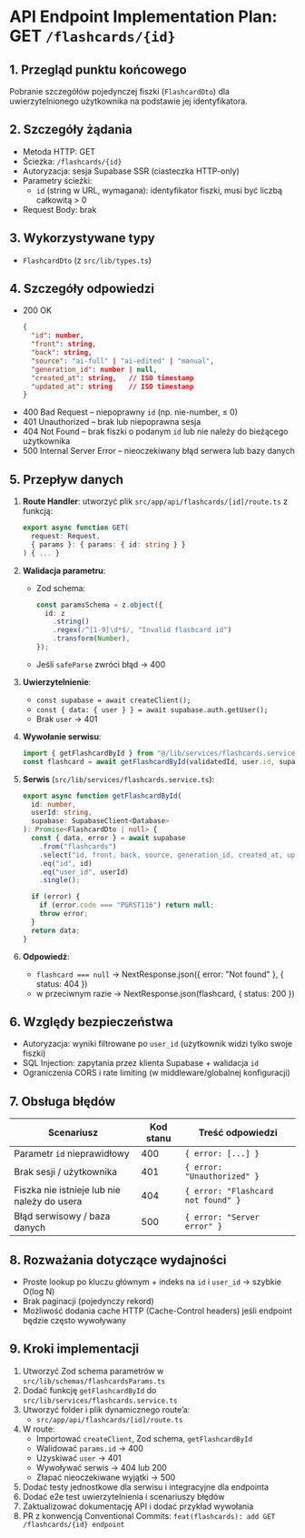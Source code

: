 # API Endpoint Implementation Plan: GET `/flashcards/{id}`

## 1. Przegląd punktu końcowego

Pobranie szczegółów pojedynczej fiszki (`FlashcardDto`) dla uwierzytelnionego użytkownika na podstawie jej identyfikatora.

## 2. Szczegóły żądania

- Metoda HTTP: GET
- Ścieżka: `/flashcards/{id}`
- Autoryzacja: sesja Supabase SSR (ciasteczka HTTP-only)
- Parametry ścieżki:
  - `id` (string w URL, wymagana): identyfikator fiszki, musi być liczbą całkowitą > 0
- Request Body: brak

## 3. Wykorzystywane typy

- `FlashcardDto` (z `src/lib/types.ts`)

## 4. Szczegóły odpowiedzi

- 200 OK
  ```json
  {
    "id": number,
    "front": string,
    "back": string,
    "source": "ai-full" | "ai-edited" | "manual",
    "generation_id": number | null,
    "created_at": string,   // ISO timestamp
    "updated_at": string    // ISO timestamp
  }
  ```
- 400 Bad Request – niepoprawny `id` (np. nie-number, ≤ 0)
- 401 Unauthorized – brak lub niepoprawna sesja
- 404 Not Found – brak fiszki o podanym `id` lub nie należy do bieżącego użytkownika
- 500 Internal Server Error – nieoczekiwany błąd serwera lub bazy danych

## 5. Przepływ danych

1. **Route Handler**: utworzyć plik `src/app/api/flashcards/[id]/route.ts` z funkcją:
   ```ts
   export async function GET(
     request: Request,
     { params }: { params: { id: string } }
   ) { ... }
   ```
2. **Walidacja parametru**:
   - Zod schema:
     ```ts
     const paramsSchema = z.object({
       id: z
         .string()
         .regex(/^[1-9]\d*$/, "Invalid flashcard id")
         .transform(Number),
     });
     ```
   - Jeśli `safeParse` zwróci błąd → 400
3. **Uwierzytelnienie**:
   - `const supabase = await createClient();`
   - `const { data: { user } } = await supabase.auth.getUser();`
   - Brak `user` → 401
4. **Wywołanie serwisu**:
   ```ts
   import { getFlashcardById } from "@/lib/services/flashcards.service";
   const flashcard = await getFlashcardById(validatedId, user.id, supabase);
   ```
5. **Serwis** (`src/lib/services/flashcards.service.ts`):

   ```ts
   export async function getFlashcardById(
     id: number,
     userId: string,
     supabase: SupabaseClient<Database>
   ): Promise<FlashcardDto | null> {
     const { data, error } = await supabase
       .from("flashcards")
       .select("id, front, back, source, generation_id, created_at, updated_at")
       .eq("id", id)
       .eq("user_id", userId)
       .single();

     if (error) {
       if (error.code === "PGRST116") return null;
       throw error;
     }
     return data;
   }
   ```

6. **Odpowiedź**:
   - `flashcard === null` → NextResponse.json({ error: "Not found" }, { status: 404 })
   - w przeciwnym razie → NextResponse.json(flashcard, { status: 200 })

## 6. Względy bezpieczeństwa

- Autoryzacja: wyniki filtrowane po `user_id` (użytkownik widzi tylko swoje fiszki)
- SQL Injection: zapytania przez klienta Supabase + walidacja `id`
- Ograniczenia CORS i rate limiting (w middleware/globalnej konfiguracji)

## 7. Obsługa błędów

| Scenariusz                                  | Kod stanu | Treść odpowiedzi                   |
| ------------------------------------------- | --------- | ---------------------------------- |
| Parametr `id` nieprawidłowy                 | 400       | `{ error: [...] }`                 |
| Brak sesji / użytkownika                    | 401       | `{ error: "Unauthorized" }`        |
| Fiszka nie istnieje lub nie należy do usera | 404       | `{ error: "Flashcard not found" }` |
| Błąd serwisowy / baza danych                | 500       | `{ error: "Server error" }`        |

## 8. Rozważania dotyczące wydajności

- Proste lookup po kluczu głównym + indeks na `id` i `user_id` → szybkie O(log N)
- Brak paginacji (pojedynczy rekord)
- Możliwość dodania cache HTTP (Cache-Control headers) jeśli endpoint będzie często wywoływany

## 9. Kroki implementacji

1. Utworzyć Zod schema parametrów w `src/lib/schemas/flashcardsParams.ts`
2. Dodać funkcję `getFlashcardById` do `src/lib/services/flashcards.service.ts`
3. Utworzyć folder i plik dynamicznego route’a:
   - `src/app/api/flashcards/[id]/route.ts`
4. W route:
   - Importować `createClient`, Zod schema, `getFlashcardById`
   - Walidować `params.id` → 400
   - Uzyskiwać `user` → 401
   - Wywoływać serwis → 404 lub 200
   - Złapać nieoczekiwane wyjątki → 500
5. Dodać testy jednostkowe dla serwisu i integracyjne dla endpointa
6. Dodać e2e test uwierzytelnienia i scenariuszy błędów
7. Zaktualizować dokumentację API i dodać przykład wywołania
8. PR z konwencją Conventional Commits: `feat(flashcards): add GET /flashcards/{id} endpoint`
